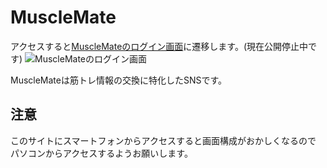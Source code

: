 # MuscleMate
アクセスすると[MuscleMateのログイン画面](https://musclemate-106140613dcd.herokuapp.com/)に遷移します。(現在公開停止中です)
![MuscleMateのログイン画面](https://github.com/user-attachments/assets/3cfe4e71-7bba-4dec-bd9a-14b454a7b263)

MuscleMateは筋トレ情報の交換に特化したSNSです。

## 注意
このサイトにスマートフォンからアクセスすると画面構成がおかしくなるので
パソコンからアクセスするようお願いします。
